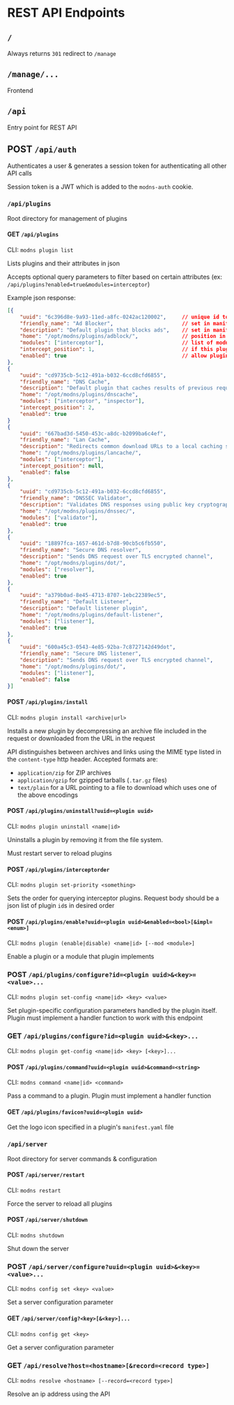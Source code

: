 # REST API Endpoints

## `/`

Always returns `301` redirect to `/manage`

## `/manage/...`

Frontend

## `/api`

Entry point for REST API

## POST `/api/auth`

Authenticates a user & generates a session token for authenticating all other API calls

Session token is a JWT which is added to the `modns-auth` cookie.

### `/api/plugins`

Root directory for management of plugins

#### GET `/api/plugins`

CLI: `modns plugin list`

Lists plugins and their attributes in json

Accepts optional query parameters to filter based on certain attributes (ex: `/api/plugins?enabled=true&modules=interceptor`)

Example json response:

```json
[{
    "uuid": "6c396d8e-9a93-11ed-a8fc-0242ac120002",     // unique id to use in api calls related to this plugin.
    "friendly_name": "Ad Blocker",                      // set in manifest
    "description": "Default plugin that blocks ads",    // set in manifest
    "home": "/opt/modns/plugins/adblock/",              // position in fs
    "modules": ["interceptor"],                         // list of modules this plugin implements
    "intercept_position": 1,                            // if this plugin implements an interceptor, the position of that interceptor in the execution order
    "enabled": true                                     // allow plugins to be globally disabled even though they remain installed
},
{
    "uuid": "cd9735cb-5c12-491a-b032-6ccd8cfd6855",
    "friendly_name": "DNS Cache",
    "description": "Default plugin that caches results of previous requests",
    "home": "/opt/modns/plugins/dnscache",
    "modules": ["interceptor", "inspector"],
    "intercept_position": 2,
    "enabled": true
}
{
    "uuid": "667bad3d-5450-453c-a8dc-b2099ba6c4ef",
    "friendly_name": "Lan Cache",
    "description": "Redirects common download URLs to a local caching server",
    "home": "/opt/modns/plugins/lancache/",
    "modules": ["interceptor"],
    "intercept_position": null,
    "enabled": false
},
{
    "uuid": "cd9735cb-5c12-491a-b032-6ccd8cfd6855",
    "friendly_name": "DNSSEC Validator",
    "description": "Validates DNS responses using public key cryptography",
    "home": "/opt/modns/plugins/dnssec/",
    "modules": ["validator"],
    "enabled": true
},
{
    "uuid": "18897fca-1657-461d-b7d8-90cb5c6fb550",
    "friendly_name": "Secure DNS resolver",
    "description": "Sends DNS request over TLS encrypted channel",
    "home": "/opt/modns/plugins/dot/",
    "modules": ["resolver"],
    "enabled": true
},
{
    "uuid": "a379b0ad-8e45-4713-8707-1ebc22389ec5",
    "friendly_name": "Default Listener",
    "description": "Default listener plugin",
    "home": "/opt/modns/plugins/default-listener",
    "modules": ["listener"],
    "enabled": true
},
{
    "uuid": "600a45c3-0543-4e85-92ba-7c8727142d49dot",
    "friendly_name": "Secure DNS listener",
    "description": "Sends DNS request over TLS encrypted channel",
    "home": "/opt/modns/plugins/dot/",
    "modules": ["listener"],
    "enabled": false
}]
```

#### POST `/api/plugins/install`

CLI: `modns plugin install <archive|url>`

Installs a new plugin by decompressing an archive file included in the request or downloaded from the URL in the request

API distinguishes between archives and links using the MIME type listed in the `content-type` http header. Accepted formats are:

- `application/zip` for ZIP archives
- `application/gzip` for gzipped tarballs (`.tar.gz` files)
- `text/plain` for a URL pointing to a file to download which uses one of the above encodings

#### POST `/api/plugins/uninstall?uuid=<plugin uuid>`

CLI: `modns plugin uninstall <name|id>`

Uninstalls a plugin by removing it from the file system.

Must restart server to reload plugins

#### POST `/api/plugins/interceptorder`

CLI: `modns plugin set-priority <something>`

Sets the order for querying interceptor plugins. Request body should be a json list of plugin `id`s in desired order

#### POST `/api/plugins/enable?uuid=<plugin uuid>&enabled=<bool>[&impl=<enum>]`

CLI: `modns plugin (enable|disable) <name|id> [--mod <module>]`

Enable a plugin or a module that plugin implements

### POST `/api/plugins/configure?id=<plugin uuid>&<key>=<value>...`

CLI: `modns plugin set-config <name|id> <key> <value>`

Set plugin-specific configuration parameters handled by the plugin itself. Plugin must implement a handler function
to work with this endpoint

### GET `/api/plugins/configure?id=<plugin uuid>&<key>...`

CLI: `modns plugin get-config <name|id> <key> [<key>]...`

#### POST `/api/plugins/command?uuid=<plugin uuid>&command=<string>`

CLI: `modns command <name|id> <command>`

Pass a command to a plugin. Plugin must implement a handler function

#### GET `/api/plugins/favicon?uuid=<plugin uuid>`

Get the logo icon specified in a plugin's `manifest.yaml` file

### `/api/server`

Root directory for server commands & configuration

#### POST `/api/server/restart`

CLI: `modns restart`

Force the server to reload all plugins

#### POST `/api/server/shutdown`

CLI: `modns shutdown`

Shut down the server

### POST `/api/server/configure?uuid=<plugin uuid>&<key>=<value>...`

CLI: `modns config set <key> <value>`

Set a server configuration parameter

#### GET `/api/server/config?<key>[&<key>]...`

CLI: `modns config get <key>`

Get a server configuration parameter

### GET `/api/resolve?host=<hostname>[&record=<record type>]`

CLI: `modns resolve <hostname> [--record=<record type>]`

Resolve an ip address using the API
